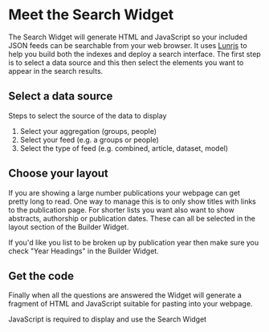 
# Meet the Search Widget

The Search Widget will generate HTML and JavaScript so your included JSON feeds can be searchable from your web browser. It uses [Lunrjs](https://lunrjs.com) to help you build both the indexes and deploy a search interface. The first step is to select a data source and this then select the elements you want to appear in the search results.


## Select a data source

Steps to select the source of the data to display

1. Select your aggregation (groups, people)
2. Select your feed (e.g. a groups or people)
3. Select the type of feed (e.g. combined, article, dataset, model)

## Choose your layout

If you are showing a large number publications your webpage can get pretty long to read. One way to manage this is to only show titles with links to the publication page.  For shorter lists you want also want to show abstracts, authorship or publication dates.  These can all be selected in the layout section of the Builder Widget.

If you'd like you list to be broken up by publication year then
make sure you check "Year Headings" in the Builder Widget.

## Get the code

Finally when all the questions are answered the Widget will generate a fragment of HTML and JavaScript suitable for pasting into your webpage. 


<!-- START: Search Widget Demo -->

<noscript>JavaScript is required to display and use the Search Widget</noscript>

<section id="search-widget" class="widget">
<!-- This is where "the widget" should display -->
</section>


<script src="https://unpkg.com/lunr/lunr.js"></script>

<script src="../scripts/CL.js"></script>

<script src="../scripts/CL-feeds-lunr.js"></script>

<script src="../scripts/CL-SearchWidget.js"></script>

<script>
(function (document, window) {
    let cl = Object.assign({}, window.CL),
        widget_element = document.getElementById("search-widget");

    /* NOTE: We want the Search Widget to be hosted
     * where our code is deployed */
    cl.BaseURL = "";
    cl.SearchWidget(widget_element);
}(document, window));
</script>



<!--   END: Search Widget Demo -->
